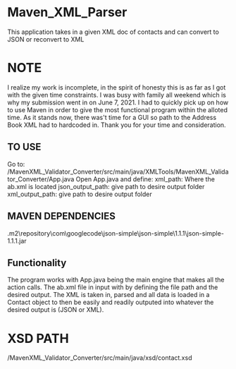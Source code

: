 # Maven_XML_Parser
This application takes in a given XML doc of contacts and can convert to JSON or reconvert to XML

# NOTE
I realize my work is incomplete, in the spirit of honesty this is as far as I got with the given time constraints. I was busy with 
family all weekend which is why my submission went in on June 7, 2021. I had to quickly pick up on how to use Maven in order to give the most functional 
program within the alloted time. As it stands now, there was't time for a GUI so path to the Address Book XML had to hardcoded in. Thank you for your
time and consideration.


## TO USE
Go to: /MavenXML_Validator_Converter/src/main/java/XMLTools/MavenXML_Validator_Converter/App.java
Open App.java and define:
  xml_path: Where the ab.xml is located
  json_output_path: give path to desire output folder
  xml_output_path: give path to desire output folder

## MAVEN DEPENDENCIES
\.m2\repository\com\googlecode\json-simple\json-simple\1.1.1\json-simple-1.1.1.jar

## Functionality
The program works with App.java being the main engine that makes all the action calls. The ab.xml file in input with by defining the file
path and the desired output. The XML is taken in, parsed and all data is loaded in a Contact object to then be easily and readily outputed into
whatever the desired output is (JSON or XML).  

# XSD PATH
/MavenXML_Validator_Converter/src/main/java/xsd/contact.xsd
